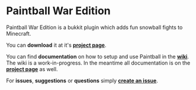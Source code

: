 # Paintball War Edition
Paintball War Edition is a bukkit plugin which adds fun snowball fights to Minecraft.

You can **download** it at it's [**project page**](http://dev.bukkit.org/bukkit-plugins/paintball_pure_war/).

You can find **documentation** on how to setup and use Paintball in the [**wiki**](https://github.com/PaintballWarEdition/Paintball-Wiki/wiki).<br>
The wiki is a work-in-progress. In the meantime all documentation is on the [**project page**](http://dev.bukkit.org/bukkit-plugins/paintball_pure_war/) as well.

For **issues**, **suggestions** or **questions** simply [**create an issue**](https://github.com/PaintballWarEdition/Paintball-Issues/issues).
